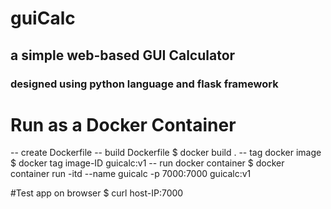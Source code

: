 # guiCalc

## a simple web-based GUI Calculator

### designed using python language and flask framework

# Run as a Docker Container
-- create Dockerfile
-- build Dockerfile 
$ docker build .
-- tag docker image 
$ docker tag image-ID guicalc:v1
-- run docker container 
$ docker container run -itd --name guicalc -p 7000:7000 guicalc:v1

#Test app on browser
$ curl host-IP:7000



